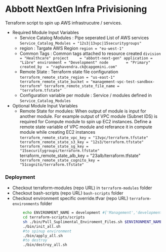 # Abbott NextGen Infra Privisioning
Terraform script to spin up AWS infrastrucutre / services.
- Required Module Input Variables
  - Service Catalog Modules : Pipe seperated List of AWS services
  `Service_Catalog_Modules = "12s3|13vpc|15securitygroups"`
  - region : Targate AWS Region 
    `region = "eu-west-1"`  
  - Common Tags : Common tags attached to resource created
    `division    = "Healthcare"
    project     = "abbott-next-gen"
    application = "Libre"
    environment = "Development"
    node        = "Primary"
    created_by  = "raghavendra.ck@capgemini.com"`  
  - Remote State : Terraform state file configuration
   `terraform_remote_state_region = "us-east-1"
    terraform_remote_state_bucket = "management-vpc-test-sandbox-terraform"
    terraform_remote_state_file_name = "terraform.tfstate"`
  - Configuration variable per module : Service / modules defined in `Service_Catalog_Modules`
- Optional Module Input Variables
  - Remote State for modules: When output of module is input for another module. For example output of VPC module (Subnet IDS) is required for Compute module to spin up EC2 instances. Define a remote state variable of VPC module and referance it in compute module while creating EC2 instances
  `terraform_remote_state_vpc_key = "13vpc/terraform.tfstate"
   terraform_remote_state_s3_key = "12s3/terraform.tfstate"
   terraform_remote_state_sg_key = "15securitygroups/terraform.tfstate"`
   terraform_remote_state_alb_key = "23alb/terraform.tfstate"`
   terraform_remote_state_cognito_key = "51cognito/terraform.tfstate"`
### Deployment 
  - Checkout terraform-modules (repo URL) in `terraform-modules` folder
  - Checkout bash-scripts (repo URL) `bash-scripts` folder 
  - Checkout environment specific override.tfvar (repo URL) `terraform-environments` folder 
```sh
		echo ENVIRONMENT_NAME = development #['Management','development','stg']
		cd terraform-scripts/scripts
		sh ./bin/Pull_Suplimental_Enviroment_Files.sh $ENVIRONMENT_NAME
		./bin/init_all.sh
		#to spinup environment 
		./bin/apply_all.sh
		#to destroy
		./bin/destroy_all.sh
```
